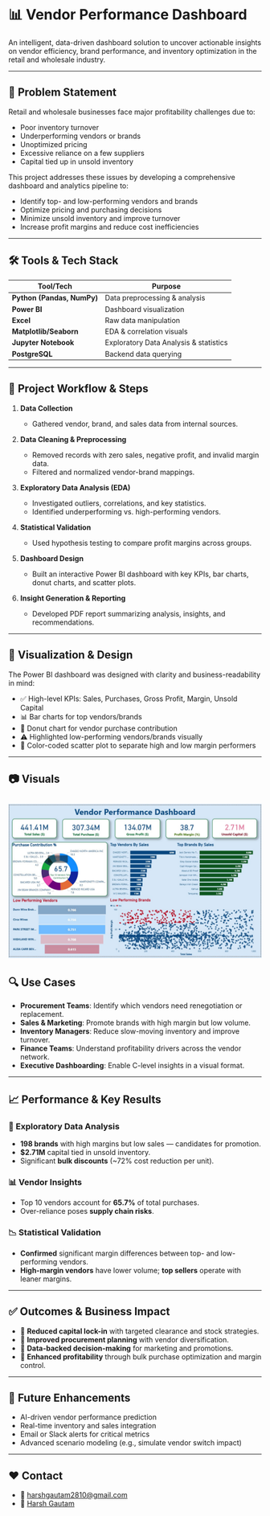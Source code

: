 # 📊 Vendor Performance Dashboard

An intelligent, data-driven dashboard solution to uncover actionable insights on vendor efficiency, brand performance, and inventory optimization in the retail and wholesale industry.

---

## 🧩 Problem Statement

Retail and wholesale businesses face major profitability challenges due to:
- Poor inventory turnover
- Underperforming vendors or brands
- Unoptimized pricing
- Excessive reliance on a few suppliers
- Capital tied up in unsold inventory

This project addresses these issues by developing a comprehensive dashboard and analytics pipeline to:
- Identify top- and low-performing vendors and brands
- Optimize pricing and purchasing decisions
- Minimize unsold inventory and improve turnover
- Increase profit margins and reduce cost inefficiencies

---

## 🛠 Tools & Tech Stack

| Tool/Tech           | Purpose                                  |
|---------------------|-------------------------------------------|
| **Python (Pandas, NumPy)** | Data preprocessing & analysis      |
| **Power BI**        | Dashboard visualization                  |
| **Excel**           | Raw data manipulation                    |
| **Matplotlib/Seaborn** | EDA & correlation visuals           |
| **Jupyter Notebook**| Exploratory Data Analysis & statistics  |
| **PostgreSQL** | Backend data querying               |

---

## 🧪 Project Workflow & Steps

1. **Data Collection**  
   - Gathered vendor, brand, and sales data from internal sources.

2. **Data Cleaning & Preprocessing**  
   - Removed records with zero sales, negative profit, and invalid margin data.
   - Filtered and normalized vendor-brand mappings.

3. **Exploratory Data Analysis (EDA)**  
   - Investigated outliers, correlations, and key statistics.
   - Identified underperforming vs. high-performing vendors.

4. **Statistical Validation**  
   - Used hypothesis testing to compare profit margins across groups.

5. **Dashboard Design**  
   - Built an interactive Power BI dashboard with key KPIs, bar charts, donut charts, and scatter plots.

6. **Insight Generation & Reporting**  
   - Developed PDF report summarizing analysis, insights, and recommendations.

---

## 🎨 Visualization & Design

The Power BI dashboard was designed with clarity and business-readability in mind:
- ✅ High-level KPIs: Sales, Purchases, Gross Profit, Margin, Unsold Capital
- 📊 Bar charts for top vendors/brands
- 🎯 Donut chart for vendor purchase contribution
- ⚠️ Highlighted low-performing vendors/brands visually
- 🔴 Color-coded scatter plot to separate high and low margin performers

---

## 📷 Visuals

![Vendor Performance Dashboard](https://github.com/Garimakushh/Vendor-Performance-Analysis/blob/2eb8ed1029b02bed149cc69079d3c4cb83eb17d9/dashboard.jpg)
---

## 🔍 Use Cases

- **Procurement Teams**: Identify which vendors need renegotiation or replacement.
- **Sales & Marketing**: Promote brands with high margin but low volume.
- **Inventory Managers**: Reduce slow-moving inventory and improve turnover.
- **Finance Teams**: Understand profitability drivers across the vendor network.
- **Executive Dashboarding**: Enable C-level insights in a visual format.

---

## 📈 Performance & Key Results

### 🔎 Exploratory Data Analysis
- **198 brands** with high margins but low sales — candidates for promotion.
- **$2.71M** capital tied in unsold inventory.
- Significant **bulk discounts** (~72% cost reduction per unit).

### 📊 Vendor Insights
- Top 10 vendors account for **65.7%** of total purchases.
- Over-reliance poses **supply chain risks**.

### 📉 Statistical Validation
- **Confirmed** significant margin differences between top- and low-performing vendors.
- **High-margin vendors** have lower volume; **top sellers** operate with leaner margins.

---

## ✅ Outcomes & Business Impact

- 📌 **Reduced capital lock-in** with targeted clearance and stock strategies.
- 📌 **Improved procurement planning** with vendor diversification.
- 📌 **Data-backed decision-making** for marketing and promotions.
- 📌 **Enhanced profitability** through bulk purchase optimization and margin control.

---


## 🚀 Future Enhancements

- AI-driven vendor performance prediction
- Real-time inventory and sales integration
- Email or Slack alerts for critical metrics
- Advanced scenario modeling (e.g., simulate vendor switch impact)

---

## ❤️ Contact
- 📧 harshgautam2810@gmail.com
- 🚀 [Harsh Gautam](https://github.com/harsh281003)

